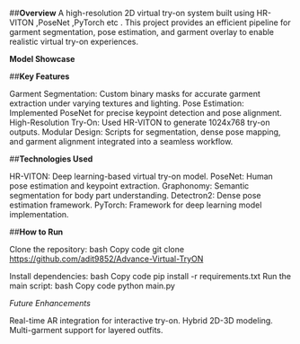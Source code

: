 ##**Overview**
A high-resolution 2D virtual try-on system built using HR-VITON ,PoseNet ,PyTorch etc . This project provides an efficient pipeline for garment segmentation, pose estimation, and garment overlay to enable realistic virtual try-on experiences.

**Model Showcase**




##**Key Features**

Garment Segmentation: Custom binary masks for accurate garment extraction under varying textures and lighting.
Pose Estimation: Implemented PoseNet for precise keypoint detection and pose alignment.
High-Resolution Try-On: Used HR-VITON to generate 1024x768 try-on outputs.
Modular Design: Scripts for segmentation, dense pose mapping, and garment alignment integrated into a seamless workflow.

##**Technologies Used**

HR-VITON: Deep learning-based virtual try-on model.
PoseNet: Human pose estimation and keypoint extraction.
Graphonomy: Semantic segmentation for body part understanding.
Detectron2: Dense pose estimation framework.
PyTorch: Framework for deep learning model implementation.

##**How to Run**

Clone the repository:
bash
Copy code
git clone https://github.com/adit9852/Advance-Virtual-TryON

Install dependencies:
bash
Copy code
pip install -r requirements.txt
Run the main script:
bash
Copy code
python main.py

*Future Enhancements*

Real-time AR integration for interactive try-on.
Hybrid 2D-3D modeling.
Multi-garment support for layered outfits.







